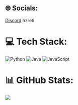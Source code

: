 
## 🌐 Socials:
[Discord](https://img.shields.io/badge/Discord-%237289DA.svg?logo=discord&logoColor=white) 
hzreti
# 💻 Tech Stack:
![Python](https://img.shields.io/badge/python-3670A0?style=for-the-badge&logo=python&logoColor=ffdd54) ![Java](https://img.shields.io/badge/java-%23ED8B00.svg?style=for-the-badge&logo=openjdk&logoColor=white) ![JavaScript](https://img.shields.io/badge/javascript-%23323330.svg?style=for-the-badge&logo=javascript&logoColor=%23F7DF1E)
# 📊 GitHub Stats:
![](https://github-readme-stats.vercel.app/api/top-langs/?username=hzreti&theme=radical&hide_border=false&include_all_commits=false&count_private=false&layout=compact)
